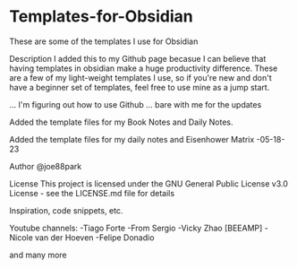 # Templates-for-Obsidian

These are some of the templates I use for Obsidian

Description
I added this to my Github page becasue I can believe that having templates in obsidian make a huge productivity difference.
These are a few of my light-weight templates I use, so if you're new and don't have a beginner set of templates, feel free to use mine
as a jump start. 

... I'm figuring out how to use Github ... bare with me for the updates
 
Added the template files for my Book Notes and Daily Notes. 

Added the template files for my daily notes and Eisenhower Matrix -05-18-23

Author
@joe88park

License
This project is licensed under the GNU General Public License v3.0 License - see the LICENSE.md file for details

Inspiration, code snippets, etc.

Youtube channels:
  -Tiago Forte
  -From Sergio
  -Vicky Zhao [BEEAMP]
  -Nicole van der Hoeven
  -Felipe Donadio
  
  and many more
